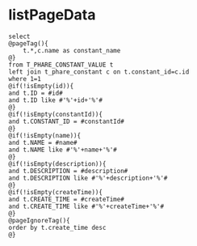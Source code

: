 listPageData
===
    select
    @pageTag(){
        t.*,c.name as constant_name
    @}
    from T_PHARE_CONSTANT_VALUE t
    left join t_phare_constant c on t.constant_id=c.id
    where 1=1
    @if(!isEmpty(id)){
    and t.ID = #id#
    and t.ID like #'%'+id+'%'#
    @}
    @if(!isEmpty(constantId)){
    and t.CONSTANT_ID = #constantId#
    @}
    @if(!isEmpty(name)){
    and t.NAME = #name#
    and t.NAME like #'%'+name+'%'#
    @}
    @if(!isEmpty(description)){
    and t.DESCRIPTION = #description#
    and t.DESCRIPTION like #'%'+description+'%'#
    @}
    @if(!isEmpty(createTime)){
    and t.CREATE_TIME = #createTime#
    and t.CREATE_TIME like #'%'+createTime+'%'#
    @}
    @pageIgnoreTag(){
    order by t.create_time desc
    @}
